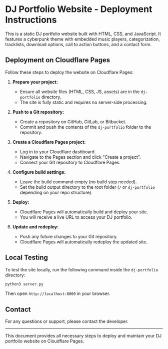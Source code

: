 # DJ Portfolio Website - Deployment Instructions

This is a static DJ portfolio website built with HTML, CSS, and JavaScript. It features a cyberpunk theme with embedded music players, categorization, tracklists, download options, call to action buttons, and a contact form.

## Deployment on Cloudflare Pages

Follow these steps to deploy the website on Cloudflare Pages:

1. **Prepare your project:**
   - Ensure all website files (HTML, CSS, JS, assets) are in the `dj-portfolio` directory.
   - The site is fully static and requires no server-side processing.

2. **Push to a Git repository:**
   - Create a repository on GitHub, GitLab, or Bitbucket.
   - Commit and push the contents of the `dj-portfolio` folder to the repository.

3. **Create a Cloudflare Pages project:**
   - Log in to your Cloudflare dashboard.
   - Navigate to the Pages section and click "Create a project".
   - Connect your Git repository to Cloudflare Pages.

4. **Configure build settings:**
   - Leave the build command empty (no build step needed).
   - Set the build output directory to the root folder (`/` or `dj-portfolio` depending on your repo structure).

5. **Deploy:**
   - Cloudflare Pages will automatically build and deploy your site.
   - You will receive a live URL to access your DJ portfolio.

6. **Update and redeploy:**
   - Push any future changes to your Git repository.
   - Cloudflare Pages will automatically redeploy the updated site.

## Local Testing

To test the site locally, run the following command inside the `dj-portfolio` directory:

```bash
python3 server.py
```

Then open `http://localhost:8000` in your browser.

## Contact

For any questions or support, please contact the developer.

---
This document provides all necessary steps to deploy and maintain your DJ portfolio website on Cloudflare Pages.
